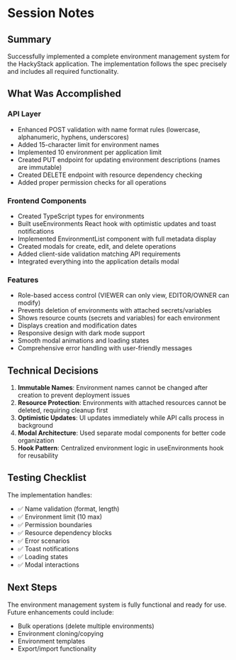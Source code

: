 # Session Notes

## Summary

Successfully implemented a complete environment management system for the HackyStack application. The implementation follows the spec precisely and includes all required functionality.

## What Was Accomplished

### API Layer
- Enhanced POST validation with name format rules (lowercase, alphanumeric, hyphens, underscores)
- Added 15-character limit for environment names
- Implemented 10 environment per application limit
- Created PUT endpoint for updating environment descriptions (names are immutable)
- Created DELETE endpoint with resource dependency checking
- Added proper permission checks for all operations

### Frontend Components
- Created TypeScript types for environments
- Built useEnvironments React hook with optimistic updates and toast notifications
- Implemented EnvironmentList component with full metadata display
- Created modals for create, edit, and delete operations
- Added client-side validation matching API requirements
- Integrated everything into the application details modal

### Features
- Role-based access control (VIEWER can only view, EDITOR/OWNER can modify)
- Prevents deletion of environments with attached secrets/variables
- Shows resource counts (secrets and variables) for each environment
- Displays creation and modification dates
- Responsive design with dark mode support
- Smooth modal animations and loading states
- Comprehensive error handling with user-friendly messages

## Technical Decisions

1. **Immutable Names**: Environment names cannot be changed after creation to prevent deployment issues
2. **Resource Protection**: Environments with attached resources cannot be deleted, requiring cleanup first
3. **Optimistic Updates**: UI updates immediately while API calls process in background
4. **Modal Architecture**: Used separate modal components for better code organization
5. **Hook Pattern**: Centralized environment logic in useEnvironments hook for reusability

## Testing Checklist

The implementation handles:
- ✅ Name validation (format, length)
- ✅ Environment limit (10 max)
- ✅ Permission boundaries
- ✅ Resource dependency blocks
- ✅ Error scenarios
- ✅ Toast notifications
- ✅ Loading states
- ✅ Modal interactions

## Next Steps

The environment management system is fully functional and ready for use. Future enhancements could include:
- Bulk operations (delete multiple environments)
- Environment cloning/copying
- Environment templates
- Export/import functionality